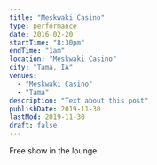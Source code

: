 ```yaml
---
title: "Meskwaki Casino"
type: performance
date: 2016-02-20
startTime: "8:30pm"
endTime: "1am"
location: "Meskwaki Casino"
city: "Tama, IA"
venues:
  - "Meskwaki Casino"
  - "Tama"
description: "Text about this post"
publishDate: 2019-11-30
lastMod: 2019-11-30
draft: false
---
```


Free show in the lounge.
